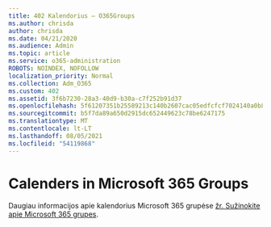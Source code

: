 ```yaml
---
title: 402 Kalendorius – O365Groups
ms.author: chrisda
author: chrisda
ms.date: 04/21/2020
ms.audience: Admin
ms.topic: article
ms.service: o365-administration
ROBOTS: NOINDEX, NOFOLLOW
localization_priority: Normal
ms.collection: Adm_O365
ms.custom: 402
ms.assetid: 3f6b7230-28a3-40d9-b30a-c7f252b91d37
ms.openlocfilehash: 5f61207351b25589213c140b2607cac05edfcfcf7024140a0b8e0619f5a32051
ms.sourcegitcommit: b5f7da89a650d2915dc652449623c78be6247175
ms.translationtype: MT
ms.contentlocale: lt-LT
ms.lasthandoff: 08/05/2021
ms.locfileid: "54119868"
---
```

# <a name="calenders-in-microsoft-365-groups"></a>Calenders in Microsoft 365 Groups

Daugiau informacijos apie kalendorius Microsoft 365 grupėse [žr. Sužinokite apie Microsoft 365 grupes](https://support.office.com/article/b565caa1-5c40-40ef-9915-60fdb2d97fa2.aspx).
